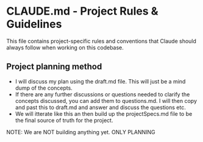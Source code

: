 # CLAUDE.md - Project Rules & Guidelines

This file contains project-specific rules and conventions that Claude should always follow when working on this codebase.

## Project planning method

- I will discuss my plan using the draft.md file. This will just be a mind dump of the concepts.
- If there are any further discussions or questions needed to clarify the concepts discussed, you can add them to questions.md. I will then copy and past this to draft.md and answer and discuss the questions etc.
- We will itterate like this an then build up the projectSpecs.md file to be the final source of truth for the project.

NOTE: We are NOT building anything yet. ONLY PLANNING

<!--
## Project Overview

- **Framework**: React 18 + TypeScript + Vite
- **AWS Services**: Amplify, Cognito, AppSync, DynamoDB
- **UI Library**: Material-UI (MUI) v7
- **Routing**: React Router v7
- **Styling**: Emotion (CSS-in-JS)

## Development Commands

- **Dev Server**: `npm run dev`
- **Build**: `npm run build` (includes TypeScript compilation)
- **Lint**: `npm run lint`
- **Preview**: `npm run preview`

## Code Style & Conventions

### TypeScript

- Always use TypeScript for new components and files
- Prefer explicit typing over `any`
- Use proper interface definitions for props and state

### React Components

- Use functional components with hooks
- Follow Material-UI design patterns
- Use proper prop typing with TypeScript interfaces
- Prefer arrow function components for consistency

### File Organization

- Components should be in appropriate directories
- Follow existing import patterns
- Use absolute imports where configured

### AWS Amplify Integration

- Follow Amplify best practices for authentication
- Use proper error handling for AWS service calls
- Respect AWS service quotas and limits
- Always handle loading and error states

### Security

- Never commit AWS credentials or secrets
- Use environment variables for configuration
- Follow AWS security best practices
- Validate user inputs properly

## Testing & Quality

- Run `npm run lint` before committing changes
- Ensure TypeScript compilation passes with `npm run build`
- Test authentication flows thoroughly
- Verify AWS service integrations work correctly

## Git Workflow

- Use descriptive commit messages
- Keep commits focused and atomic
- Test builds before pushing changes

## Performance Guidelines

- Optimize bundle size where possible
- Use React.memo() for expensive components
- Implement proper loading states
- Consider AWS service costs in implementation decisions

## Documentation

- Update this file when adding new conventions
- Document complex AWS service integrations
- Include setup instructions for new team members
- Keep README.md updated with deployment information

## Common Patterns to Follow

- Use MUI theming system consistently
- Implement proper error boundaries
- Follow React Router v7 patterns for navigation
- MUI components takes preference - But use Amplify UI components when really needed
- Implement responsive design with MUI breakpoints

---

_This file should be updated as the project evolves and new conventions are established._
-->

